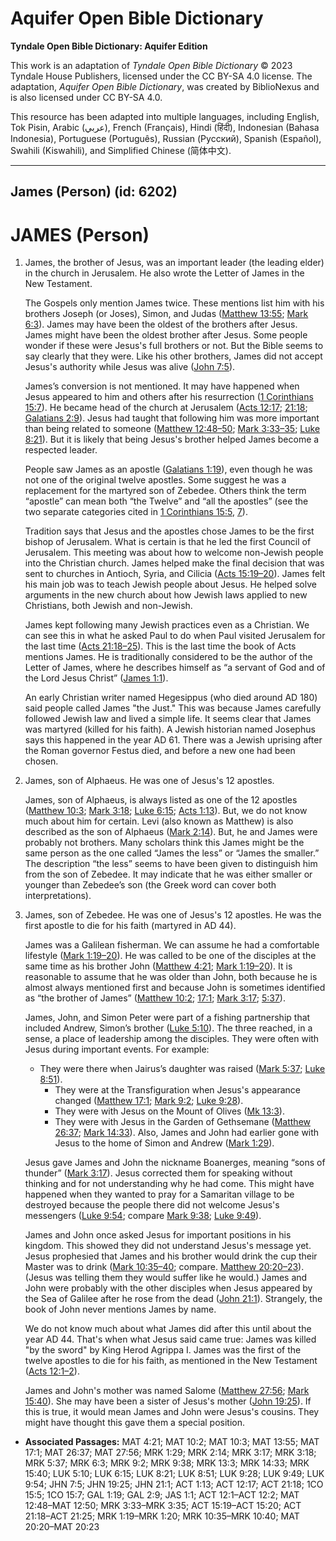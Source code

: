 # Aquifer Open Bible Dictionary

**Tyndale Open Bible Dictionary: Aquifer Edition**

This work is an adaptation of *Tyndale Open Bible Dictionary* © 2023 Tyndale House Publishers, licensed under the CC BY\-SA 4\.0 license. The adaptation, *Aquifer Open Bible Dictionary*, was created by BiblioNexus and is also licensed under CC BY\-SA 4\.0\.

This resource has been adapted into multiple languages, including English, Tok Pisin, Arabic (عربي), French (Français), Hindi (हिंदी), Indonesian (Bahasa Indonesia), Portuguese (Português), Russian (Русский), Spanish (Español), Swahili (Kiswahili), and Simplified Chinese (简体中文).



--------------------------------

## James (Person) (id: 6202)

JAMES (Person)
==============

1. James, the brother of Jesus, was an important leader (the leading elder) in the church in Jerusalem. He also wrote the Letter of James in the New Testament.

    The Gospels only mention James twice. These mentions list him with his brothers Joseph (or Joses), Simon, and Judas ([Matthew 13:55](https://ref.ly/Matt13:55); [Mark 6:3](https://ref.ly/Mark6:3)). James may have been the oldest of the brothers after Jesus. James might have been the oldest brother after Jesus. Some people wonder if these were Jesus's full brothers or not. But the Bible seems to say clearly that they were. Like his other brothers, James did not accept Jesus's authority while Jesus was alive ([John 7:5](https://ref.ly/John7:5)).

    James’s conversion is not mentioned. It may have happened when Jesus appeared to him and others after his resurrection ([1 Corinthians 15:7](https://ref.ly/1Cor15:7)). He became head of the church at Jerusalem ([Acts 12:17](https://ref.ly/Acts12:17); [21:18](https://ref.ly/Acts21:18); [Galatians 2:9](https://ref.ly/Gal2:9)). Jesus had taught that following him was more important than being related to someone ([Matthew 12:48–50](https://ref.ly/Matt12:48-Matt12:50); [Mark 3:33–35](https://ref.ly/Mark3:33-Mark3:35); [Luke 8:21](https://ref.ly/Luke8:21)). But it is likely that being Jesus's brother helped James become a respected leader.

    People saw James as an apostle ([Galatians 1:19](https://ref.ly/Gal1:19)), even though he was not one of the original twelve apostles. Some suggest he was a replacement for the martyred son of Zebedee. Others think the term “apostle” can mean both “the Twelve” and “all the apostles” (see the two separate categories cited in [1 Corinthians 15:5](https://ref.ly/1Cor15:5), [7](https://ref.ly/1Cor15:7)).

    Tradition says that Jesus and the apostles chose James to be the first bishop of Jerusalem. What is certain is that he led the first Council of Jerusalem. This meeting was about how to welcome non\-Jewish people into the Christian church. James helped make the final decision that was sent to churches in Antioch, Syria, and Cilicia ([Acts 15:19–20](https://ref.ly/Acts15:19-Acts15:20)). James felt his main job was to teach Jewish people about Jesus. He helped solve arguments in the new church about how Jewish laws applied to new Christians, both Jewish and non\-Jewish.

    James kept following many Jewish practices even as a Christian. We can see this in what he asked Paul to do when Paul visited Jerusalem for the last time ([Acts 21:18–25](https://ref.ly/Acts21:18-Acts21:25)). This is the last time the book of Acts mentions James. He is traditionally considered to be the author of the Letter of James, where he describes himself as “a servant of God and of the Lord Jesus Christ” ([James 1:1](https://ref.ly/Jas1:1)).

    An early Christian writer named Hegesippus (who died around AD 180\) said people called James "the Just." This was because James carefully followed Jewish law and lived a simple life. It seems clear that James was martyred (killed for his faith). A Jewish historian named Josephus says this happened in the year AD 61\. There was a Jewish uprising after the Roman governor Festus died, and before a new one had been chosen.

2. James, son of Alphaeus. He was one of Jesus's 12 apostles.

    James, son of Alphaeus, is always listed as one of the 12 apostles ([Matthew 10:3](https://ref.ly/Matt10:3); [Mark 3:18](https://ref.ly/Mark3:18); [Luke 6:15](https://ref.ly/Luke6:15); [Acts 1:13](https://ref.ly/Acts1:13)). But, we do not know much about him for certain. Levi (also known as Matthew) is also described as the son of Alphaeus ([Mark 2:14](https://ref.ly/Mark2:14)). But, he and James were probably not brothers. Many scholars think this James might be the same person as the one called “James the less” or “James the smaller.” The description “the less” seems to have been given to distinguish him from the son of Zebedee. It may indicate that he was either smaller or younger than Zebedee’s son (the Greek word can cover both interpretations).

3. James, son of Zebedee. He was one of Jesus's 12 apostles. He was the first apostle to die for his faith (martyred in AD 44\).

    James was a Galilean fisherman. We can assume he had a comfortable lifestyle ([Mark 1:19–20](https://ref.ly/Mark1:19-Mark1:20)). He was called to be one of the disciples at the same time as his brother John ([Matthew 4:21](https://ref.ly/Matt4:21); [Mark 1:19–20](https://ref.ly/Mark1:19-Mark1:20)). It is reasonable to assume that he was older than John, both because he is almost always mentioned first and because John is sometimes identified as “the brother of James” ([Matthew 10:2](https://ref.ly/Matt10:2); [17:1](https://ref.ly/Matt17:1); [Mark 3:17](https://ref.ly/Mark3:17); [5:37](https://ref.ly/Mark5:37)).

    James, John, and Simon Peter were part of a fishing partnership that included Andrew, Simon’s brother ([Luke 5:10](https://ref.ly/Luke5:10)). The three reached, in a sense, a place of leadership among the disciples. They were often with Jesus during important events. For example:

    * They were there when Jairus’s daughter was raised ([Mark 5:37](https://ref.ly/Mark5:37); [Luke 8:51](https://ref.ly/Luke8:51)).
        * They were at the Transfiguration when Jesus's appearance changed ([Matthew 17:1](https://ref.ly/Matt17:1); [Mark 9:2](https://ref.ly/Mark9:2); [Luke 9:28](https://ref.ly/Luke9:28)).
        * They were with Jesus on the Mount of Olives ([Mk 13:3](https://ref.ly/Mark13:3)).
        * They were with Jesus in the Garden of Gethsemane ([Matthew 26:37](https://ref.ly/Matt26:37); [Mark 14:33](https://ref.ly/Mark14:33)).
        Also, James and John had earlier gone with Jesus to the home of Simon and Andrew ([Mark 1:29](https://ref.ly/Mark1:29)).

    Jesus gave James and John the nickname Boanerges, meaning “sons of thunder” ([Mark 3:17](https://ref.ly/Mark3:17)). Jesus corrected them for speaking without thinking and for not understanding why he had come. This might have happened when they wanted to pray for a Samaritan village to be destroyed because the people there did not welcome Jesus's messengers ([Luke 9:54](https://ref.ly/Luke9:54); compare [Mark 9:38](https://ref.ly/Mark9:38); [Luke 9:49](https://ref.ly/Luke9:49)).

    James and John once asked Jesus for important positions in his kingdom. This showed they did not understand Jesus's message yet. Jesus prophesied that James and his brother would drink the cup their Master was to drink ([Mark 10:35–40](https://ref.ly/Mark10:35-Mark10:40); compare. [Matthew 20:20–23](https://ref.ly/Matt20:20-Matt20:23)). (Jesus was telling them they would suffer like he would.) James and John were probably with the other disciples when Jesus appeared by the Sea of Galilee after he rose from the dead ([John 21:1](https://ref.ly/John21:1)). Strangely, the book of John never mentions James by name.

    We do not know much about what James did after this until about the year AD 44\. That's when what Jesus said came true: James was killed "by the sword" by King Herod Agrippa I. James was the first of the twelve apostles to die for his faith, as mentioned in the New Testament ([Acts 12:1–2](https://ref.ly/Acts12:1-Acts12:2)).

    James and John's mother was named Salome ([Matthew 27:56](https://ref.ly/Matt27:56); [Mark 15:40](https://ref.ly/Mark15:40)). She may have been a sister of Jesus's mother ([John 19:25](https://ref.ly/John19:25)). If this is true, it would mean James and John were Jesus's cousins. They might have thought this gave them a special position.

* **Associated Passages:** MAT 4:21; MAT 10:2; MAT 10:3; MAT 13:55; MAT 17:1; MAT 26:37; MAT 27:56; MRK 1:29; MRK 2:14; MRK 3:17; MRK 3:18; MRK 5:37; MRK 6:3; MRK 9:2; MRK 9:38; MRK 13:3; MRK 14:33; MRK 15:40; LUK 5:10; LUK 6:15; LUK 8:21; LUK 8:51; LUK 9:28; LUK 9:49; LUK 9:54; JHN 7:5; JHN 19:25; JHN 21:1; ACT 1:13; ACT 12:17; ACT 21:18; 1CO 15:5; 1CO 15:7; GAL 1:19; GAL 2:9; JAS 1:1; ACT 12:1–ACT 12:2; MAT 12:48–MAT 12:50; MRK 3:33–MRK 3:35; ACT 15:19–ACT 15:20; ACT 21:18–ACT 21:25; MRK 1:19–MRK 1:20; MRK 10:35–MRK 10:40; MAT 20:20–MAT 20:23

